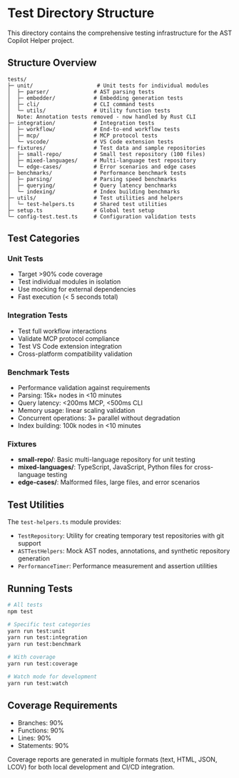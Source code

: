 # Test Directory Structure

This directory contains the comprehensive testing infrastructure for the AST Copilot Helper project.

## Structure Overview

```
tests/
├─ unit/                    # Unit tests for individual modules
│  ├─ parser/              # AST parsing tests
│  ├─ embedder/            # Embedding generation tests
│  ├─ cli/                 # CLI command tests
│  └─ utils/               # Utility function tests
│  Note: Annotation tests removed - now handled by Rust CLI
├─ integration/            # Integration tests
│  ├─ workflow/            # End-to-end workflow tests
│  ├─ mcp/                 # MCP protocol tests
│  └─ vscode/              # VS Code extension tests
├─ fixtures/               # Test data and sample repositories
│  ├─ small-repo/          # Small test repository (100 files)
│  ├─ mixed-languages/     # Multi-language test repository
│  └─ edge-cases/          # Error scenarios and edge cases
├─ benchmarks/             # Performance benchmark tests
│  ├─ parsing/             # Parsing speed benchmarks
│  ├─ querying/            # Query latency benchmarks
│  └─ indexing/            # Index building benchmarks
├─ utils/                  # Test utilities and helpers
│  └─ test-helpers.ts      # Shared test utilities
├─ setup.ts                # Global test setup
└─ config-test.test.ts     # Configuration validation tests
```

## Test Categories

### Unit Tests

- Target >90% code coverage
- Test individual modules in isolation
- Use mocking for external dependencies
- Fast execution (< 5 seconds total)

### Integration Tests

- Test full workflow interactions
- Validate MCP protocol compliance
- Test VS Code extension integration
- Cross-platform compatibility validation

### Benchmark Tests

- Performance validation against requirements
- Parsing: 15k+ nodes in <10 minutes
- Query latency: <200ms MCP, <500ms CLI
- Memory usage: linear scaling validation
- Concurrent operations: 3+ parallel without degradation
- Index building: 100k nodes in <10 minutes

### Fixtures

- **small-repo/**: Basic multi-language repository for unit testing
- **mixed-languages/**: TypeScript, JavaScript, Python files for cross-language testing
- **edge-cases/**: Malformed files, large files, and error scenarios

## Test Utilities

The `test-helpers.ts` module provides:

- `TestRepository`: Utility for creating temporary test repositories with git support
- `ASTTestHelpers`: Mock AST nodes, annotations, and synthetic repository generation
- `PerformanceTimer`: Performance measurement and assertion utilities

## Running Tests

```bash
# All tests
npm test

# Specific test categories
yarn run test:unit
yarn run test:integration
yarn run test:benchmark

# With coverage
yarn run test:coverage

# Watch mode for development
yarn run test:watch
```

## Coverage Requirements

- Branches: 90%
- Functions: 90%
- Lines: 90%
- Statements: 90%

Coverage reports are generated in multiple formats (text, HTML, JSON, LCOV) for both local development and CI/CD integration.
